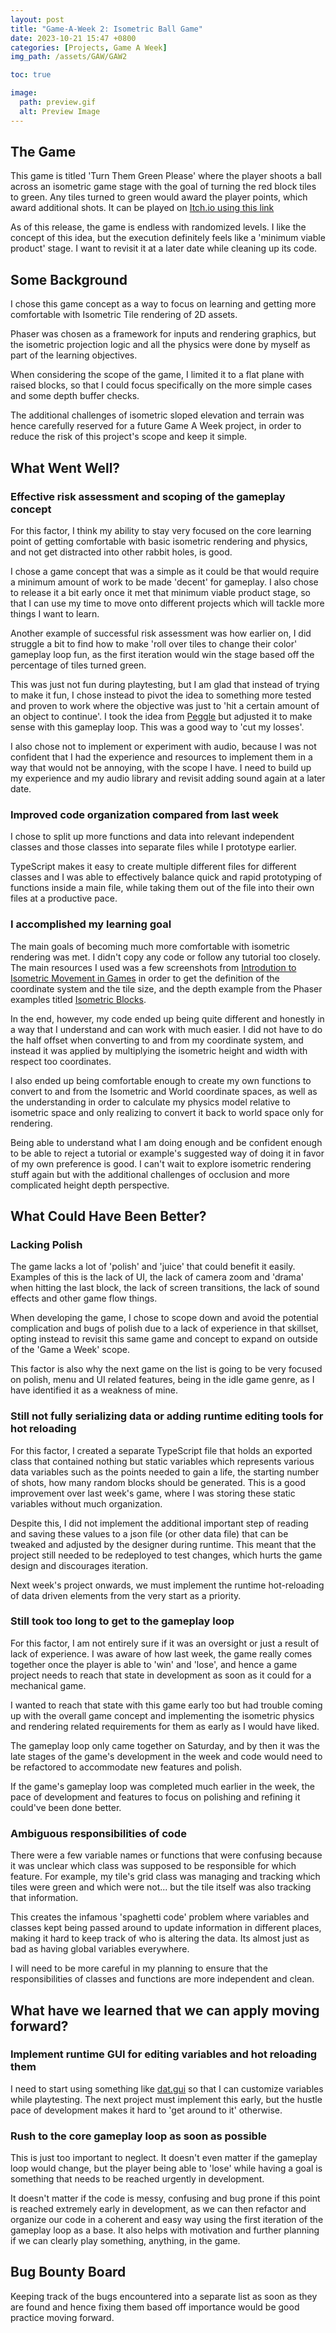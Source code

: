 ```yaml
---
layout: post
title: "Game-A-Week 2: Isometric Ball Game"
date: 2023-10-21 15:47 +0800
categories: [Projects, Game A Week]
img_path: /assets/GAW/GAW2

toc: true

image:
  path: preview.gif
  alt: Preview Image
---
```



## The Game

This game is titled 'Turn Them Green Please' where the player shoots a ball across an isometric game stage with the goal of turning the red block tiles to green. Any tiles turned to green would award the player points, which award additional shots. It can be played on [Itch.io using this link](https://clemboy.itch.io/turn-them-green-please)

As of this release, the game is endless with randomized levels. I like the concept of this idea, but the execution definitely feels like a 'minimum viable product' stage. I want to revisit it at a later date while cleaning up its code.

## Some Background

I chose this game concept as a way to focus on learning and getting more comfortable with Isometric Tile rendering of 2D assets. 

Phaser was chosen as a framework for inputs and rendering graphics, but the isometric projection logic and all the physics were done by myself as part of the learning objectives.

When considering the scope of the game, I limited it to a flat plane with raised blocks, so that I could focus specifically on the more simple cases and some depth buffer checks. 

The additional challenges of isometric sloped elevation and terrain was hence carefully reserved for a future Game A Week project, in order to reduce the risk of this project's scope and keep it simple.

## What Went Well?

### Effective risk assessment and scoping of the gameplay concept

For this factor, I think my ability to stay very focused on the core learning point of getting comfortable with basic isometric rendering and physics, and not get distracted into other rabbit holes, is good. 

I chose a game concept that was a simple as it could be that would require a minimum amount of work to be made 'decent' for gameplay. I also chose to release it a bit early once it met that minimum viable product stage, so that I can use my time to move onto different projects which will tackle more things I want to learn.

Another example of successful risk assessment was how earlier on, I did struggle a bit to find how to make 'roll over tiles to change their color' gameplay loop fun, as the first iteration would win the stage based off the percentage of tiles turned green. 

This was just not fun during playtesting, but I am glad that instead of trying to make it fun, I chose instead to pivot the idea to something more tested and proven to work where the objective was just to 'hit a certain amount of an object to continue'. I took the idea from [Peggle](https://en.wikipedia.org/wiki/Peggle) but adjusted it to make sense with this gameplay loop. This was a good way to 'cut my losses'.

I also chose not to implement or experiment with audio, because I was not confident that I had the experience and resources to implement them in a way that would not be annoying, with the scope I have. I need to build up my experience and my audio library and revisit adding sound again at a later date.
### Improved code organization compared from last week

I chose to split up more functions and data into relevant independent classes and those classes into separate files while I prototype earlier. 

TypeScript makes it easy to create multiple different files for different classes and I was able to effectively balance quick and rapid prototyping of functions inside a main file, while taking them out of the file into their own files at a productive pace.

### I accomplished my learning goal

The main goals of becoming much more comfortable with isometric rendering was met. I didn't copy any code or follow any tutorial too closely. The main resources I used was a few screenshots from [Introdution to Isometric Movement in Games](https://www.youtube.com/watch?v=KvSjJ-kdGio) in order to get the definition of the coordinate system and the tile size, and the depth example from the Phaser examples titled [Isometric Blocks](https://phaser.io/examples/v3/view/depth-sorting/isometric-blocks).

In the end, however, my code ended up being quite different and honestly in a way that I understand and can work with much easier. I did not have to do the half offset when converting to and from my coordinate system, and instead it was applied by multiplying the isometric height and width with respect too coordinates. 

I also ended up being comfortable enough to create my own functions to convert to and from the Isometric and World coordinate spaces, as well as the understanding in order to calculate my physics model relative to isometric space and only realizing to convert it back to world space only for rendering. 

Being able to understand what I am doing enough and be confident enough to be able to reject a tutorial or example's suggested way of doing it in favor of my own preference is good. I can't wait to explore isometric rendering stuff again but with the additional challenges of occlusion and more complicated height depth perspective. 

## What Could Have Been Better?

### Lacking Polish

The game lacks a lot of 'polish' and 'juice' that could benefit it easily. Examples of this is the lack of UI, the lack of camera zoom and 'drama' when hitting the last block, the lack of screen transitions, the lack of sound effects and other game flow things.

When developing the game, I chose to scope down and avoid the potential complication and bugs of polish due to a lack of experience in that skillset, opting instead to revisit this same game and concept to expand on outside of the 'Game a Week' scope. 

This factor is also why the next game on the list is going to be very focused on polish, menu and UI related features, being in the idle game genre, as I have identified it as a weakness of mine.

### Still not fully serializing data or adding runtime editing tools for hot reloading

For this factor, I created a separate TypeScript file that holds an exported class that contained nothing but static variables which represents various data variables such as the points needed to gain a life, the starting number of shots, how many random blocks should be generated. This is a good improvement over last week's game, where I was storing these static variables without much organization.

Despite this, I did not implement the additional important step of reading and saving these values to a json file (or other data file) that can be tweaked and adjusted by the designer during runtime. This meant that the project still needed to be redeployed to test changes, which hurts the game design and discourages iteration. 

Next week's project onwards, we must implement the runtime hot-reloading of data driven elements from the very start as a priority. 

### Still took too long to get to the gameplay loop

For this factor, I am not entirely sure if it was an oversight or just a result of lack of experience. I was aware of how last week, the game really comes together once the player is able to 'win' and 'lose', and hence a game project needs to reach that state in development as soon as it could for a mechanical game.

I wanted to reach that state with this game early too but had trouble coming up with the overall game concept and implementing the isometric physics and rendering related requirements for them as early as I would have liked.

The gameplay loop only came together on Saturday, and by then it was the late stages of the game's development in the week and code would need to be refactored to accommodate new features and polish. 

If the game's gameplay loop was completed much earlier in the week, the pace of development and features to focus on polishing and refining it could've been done better.

### Ambiguous responsibilities of code

There were a few variable names or functions that were confusing because it was unclear which class was supposed to be responsible for which feature. For example, my tile's grid class was managing and tracking which tiles were green and which were not... but the tile itself was also tracking that information. 

This creates the infamous 'spaghetti code' problem where variables and classes kept being passed around to update information in different places, making it hard to keep track of who is altering the data. Its almost just as bad as having global variables everywhere.

I will need to be more careful in my planning to ensure that the responsibilities of classes and functions are more independent and clean.

## What have we learned that we can apply moving forward?

### Implement runtime GUI for editing variables and hot reloading them

I need to start using something like [dat.gui](https://github.com/dataarts/dat.gui) so that I can customize variables while playtesting. The next project must implement this early, but the hustle pace of development makes it hard to 'get around to it' otherwise.

### Rush to the core gameplay loop as soon as possible

This is just too important to neglect. It doesn't even matter if the gameplay loop would change, but the player being able to 'lose' while having a goal is something that needs to be reached urgently in development. 

It doesn't matter if the code is messy, confusing and bug prone if this point is reached extremely early in development, as we can then refactor and organize our code in a coherent and easy way using the first iteration of the gameplay loop as a base. It also helps with motivation and further planning if we can clearly play something, anything, in the game.

## Bug Bounty Board

Keeping track of the bugs encountered into a separate list as soon as they are found and hence fixing them based off importance would be good practice moving forward.